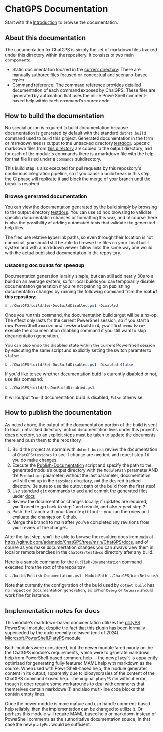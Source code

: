 ChatGPS Documentation
=====================

Start with the [Introduction](Introduction.md) to browse the documentation.

## About this documentation

The documentation for ChatGPS is simply the set of markdown files tracked under this directory within the repository. It consists of two main components:

* Static documentation located in the [current directory](.): These are manually authored files focused on conceptual and scenario-based topics.
* [Command reference](CommandReference.md): The command reference provides detailed documentation of each command exposed by ChatGPS. These files are generated by automation that uses the inline PowerShell comment-based help within each command's source code.

## How to build the documentation

No special action is required to build documentation because documentation is generated by default with the standard `dotnet build` command used to build this project. Generated documentation in the form of markdown files is output to the untracked directory [testdocs](../testdocs). Specific markdown files from [this directory](.) are copied to the output directory, and for each of the module's commands there is a markdown file with the help for that file listed under a `commands` subdirectory.

This build step is also executed for pull requests by this repository's continuous integration pipeline, so if you cause a build break in this step, the CI phase will replicate it and block the merge of your branch until the break is resolved.

### Browse generated documentation

You can view the documentation generated by the build simply by browsing to the output directory [testdocs](../testdocs). You can use ad hoc browsing to validate specific documentation changes or formatting this way, and of course there is also the possibility of adding automated tests that validate the generated help files.

The files use relative hyperlink paths, so even through their location is not canonical, you should still be able to browse the files on your local build system and with a markdown viewer follow links the same way one would with the actual published documentation in the repository.

### Disabling doc builds for speedup

Documentation generation is fairly simple, but can still add nearly 30s to a build on an average system, so for local builds you can temporarily disable documentation generation if you're not planning on publishing documentation changes by running the following command from the **root of this repository**:

```powershell
& ./ChatGPS/build/Set-DocBuildDisabled.ps1 -Disabled
```

Once you run this command, the documentation build target will be a no-op. The effect only lasts for the current PowerShell session, so if you start a new PowerShell session and invoke a build in it, you'll first need to re-execute the documentation disabling command if you still want to skip documentation generation.

You can also undo the disabled state within the current PowerShell session by executing the same script and explicitly setting the switch paramter to `$false`:

```powershell
& ./ChatGPS/build/Set-DocBuildDisabled.ps1 -Disabled:$false
```

If you'd like to see whether documentation build is currently disabled or not, use this command:

```powershell
& ./ChatGPS/build/Is-DocBuildDisabled.ps1
```

It will output `True` if documentation build is disabled, `False` otherwise.

## How to publish the documentation

As noted above, the output of the documentation portion of the build is sent to local, untracked directory. Actual documentation lives under this project's [docs](.) directory, so an explicit steps must be taken to update the documents there and push them to the repository:

1. Build the project as normal with `dotnet build`; review the documentation at `ChatGPS/testdocs` to see if change are needed, and repeat step 1 if you do make changes.
2. Execute the [Publish-Documentation](../build/Publish-Documentation.ps1) script and specify the path to the generated module's output directory with the `ModulePath` parameter AND the `Production` parameter; without the last parameter, documentation will still end up in the `testdocs` directory, not the desired tracked directory. Be sure to use the output path of the build from the first step!
3. Use standard `git` commands to add and commit the generated files under [docs](.)
4. Review the documentation changes locally; if updates are required, you'll need to go back to step 1 and rebuild, and also repeat step 2.
5. Push the branch with your favorite `git` tool -- you can then view and evaluate the changes on Github.
6. Merge the branch to main after you've completed any revisions from your review of the changes.

After the last step, you'll be able to browse the resulting docs from `main` at https://github.com/adamedx/ChatGPS/tree/main/ChatGPS/docs, and of course as you make documentation changes you can always view them in local or remote branches in the `ChatGPS/testdocs` directory after any build.

Here is a sample command for the `Publish-Documentation` command executed from the root of the repository

```powershell
& ./build/Publish-Documentation.ps1 -ModulePath ./ChatGPS/bin/Release/net8.0/Module/ChatGPS -Production
```

Note that currently the configuration of the build used by `dotnet build` has no impact on documentation generation, so either `Debug` or `Release` should work fine for instance.

## Implementation notes for docs

This module's markdown-based documentation utilizes the [platyPS](https://www.powershellgallery.com/packages/platyPS) PowerShell module, despite the fact that this plugin has been formally superseded by the quite recently released (end of 2024) [Microsoft.PowerShell.PlatyPS](https://www.powershellgallery.com/packages/Microsoft.PowerShell.PlatyPS) module.

Both modules were considered, but the newer module fared poorly on the the ChatGPS module's requirements, which were to generate markdown help from PowerShell-based comment help -- the new `platyPS` is apparently optimized for generating fully-featured MAML help with markdown as the source. When used with PowerShell-based help, the module generated content in its output, apparently due to idiosyncrasies of the content of the ChatGPS command-based help. The original `platyPS` ran without error, though it does require some workarounds to deal with comments that themselves contain markdown (!) and also multi-line code blocks that contain empty lines.

Once the newer module is more mature and can handle comment-based help reliably, then the implementation can be changed to utilize it. Or perhaps this module will require MAML-based help or markdown instead of PowerShell comments as the authoritative documentation source; in that case the new `platyPus` would be sufficient.
